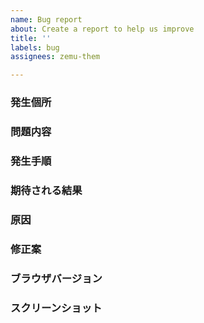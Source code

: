 ```yaml
---
name: Bug report
about: Create a report to help us improve
title: ''
labels: bug
assignees: zemu-them

---
```


### 発生個所

### 問題内容

### 発生手順

### 期待される結果

### 原因

### 修正案

### ブラウザバージョン

### スクリーンショット

